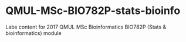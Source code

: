 # QMUL-MSc-BIO782P-stats-bioinfo
Labs content for 2017 QMUL MSc Bioinformatics BIO782P (Stats &amp; bioinformatics) module
